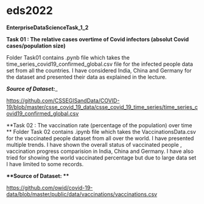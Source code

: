 # eds2022
**EnterpriseDataScienceTask_1_2**

**Task 01 : The relative cases overtime of Covid infectors (absolut Covid cases/population size)**

Folder Task01 contains .pynb file which takes the time_series_covid19_confirmed_global.csv file for the infected people data set from all the countries.
I have considered India, China and Germany for the dataset and presented their data as explained in the lecture.

_**Source of Dataset:**__

https://github.com/CSSEGISandData/COVID-19/blob/master/csse_covid_19_data/csse_covid_19_time_series/time_series_covid19_confirmed_global.csv

**Task 02 : The vaccination rate (percentage of the population) over time
**
Folder Task 02 contains .ipynb file which takes the VaccinationsData.csv for the vaccinated people dataset from all over the world. I have presented multiple
trends. I have shown the overall status of vaccinated people , vaccination progress comparision in India, China and Germany. I have also tried for showing
the world vaccinated percentage but due to large data set I have limited to some records.

__**Source of Dataset: **__

https://github.com/owid/covid-19-data/blob/master/public/data/vaccinations/vaccinations.csv


